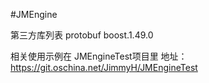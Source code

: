 #JMEngine

第三方库列表
protobuf
boost.1.49.0

相关使用示例在 JMEngineTest项目里
地址： https://git.oschina.net/JimmyH/JMEngineTest